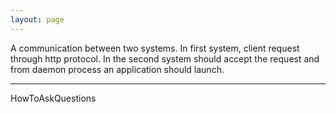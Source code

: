 ```yaml
---
layout: page
---
```


A communication between two systems. 
In first system, client request through http protocol.
In the second system should accept the request and from daemon process an application should launch.

----
HowToAskQuestions
